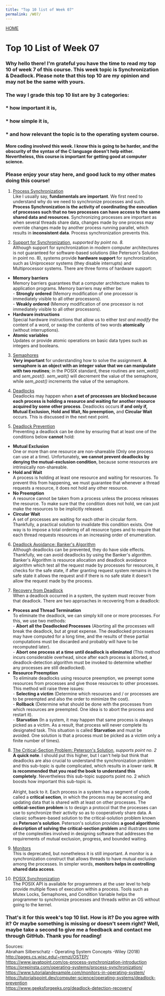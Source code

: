 ```yaml
---
title: "Top 10 list of Week 07"
permalink: /W07/
---
```


[HOME](../)

# Top 10 List of Week 07

### Why hello there! I'm grateful you have the time to read my top 10 of week 7 of this course. This week topic is **Synchronization & Deadlock**. Please note that this top 10 are my opinion and may not be the same with yours.
### The way I grade this top 10 list are by 3 categories:
### * how important it is,
### * how simple it is,
### * and how relevant the topic is to the operating system course.
#### More coding involved this week. I know this is going to be harder, and the obscurity of the syntax of the C language doesn't help either. Nevertheless, this course is important for getting good at computer science.
### Please enjoy your stay here, and good luck to my other mates doing this course!

1. [Process Synchronization](https://www.guru99.com/process-synchronization.html) <br>
Like I usually say, **fundamentals are important**. We first need to understand why do we need to synchronize processes and such. **Process Synchronization is the activity of coordinating the execution of processes such that no two processes can have access to the same shared data and resources**. Synchronizing processes are important as when several threads share data, changes made by one process may override changes made by another process running parallel, which results in **inconsistent data**. Process synchronization prevents this.

2. [Support for Synchronization](https://huichen-cs.github.io/course/CISC3320/19FA/lecture/synchronizationhw.pdf), _supported by point no. 8._ <br>
Although support for synchronization in modern computer architectures is not guaranteed for software-based solutions (like Peterson's Solution in point no. 8), systems provide **hardware support** for synchronization, such as Uniprocesor systems (they disable interrupts) and Multiprocessor systems. There are three forms of hardware support:
- **Memory barriers** <br> Memory barriers guarantees that a computer architecture makes to application programs. Memory barriers may either be: <br>- **Strongly ordered** (Memory modification of one processor is immediately visible to all other processors). <br> - **Weakly ordered** (Memory modification of one processor is not immediately visible to all other processors).
- **Hardware instructions** <br> Special hardware instructions that allow us to either _test and modify_ the content of a word, or swap the contents of two words **atomically** (without interruptions).
- **Atomic variables** <br> Updates or provide atomic operations on basic data types such as integers and booleans.

3. [Semaphores](http://pages.cs.wisc.edu/~remzi/OSTEP/threads-sema.pdf) <br>
**Very important** for understanding how to solve the assignment. **A semaphore is an object with an integer value that we can manipulate with two routines**; in the POSIX standard, these routines are _sem_wait()_ and _sem_post()_. _sem_wait()_ will decrement the value of the semaphore, while _sem_post()_ increments the value of the semaphore.

4. [Deadlocks](http://pages.cs.wisc.edu/~remzi/OSTEP/threads-locks.pdf) <br>
Deadlocks may happen when **a set of processes are blocked because each process is holding a resource and waiting for another resource acquired by some other process**. Deadlocks occurs **if and only if,** **Mutual Exclusion, Hold and Wait, No preemption,** and **Circular Wait** occurs. This is discussed in the next next point.

5. [Deadlock Prevention](https://www.geeksforgeeks.org/introduction-of-deadlock-in-operating-system/) <br>
Preventing a deadlock can be done by ensuring that at least one of the conditions below **cannot** hold:
- **Mutual Exclusion** <br> One or more than one resource are non-shareable (Only one process can use at a time). Unfortunately, **we cannot prevent deadlocks by denying the mutual-exclusion condition**, because some resources are intrinsically non-shareable.
- **Hold and Wait** <br> A process is holding at least one resource and waiting for resources. To prevent this from happening, we must guarantee that whenever a thread requests a resource, it does not hold any other resource.
- **No Preemption** <br> A resource cannot be taken from a process unless the process releases the resource. To make sure that the condition does not hold, we can just make the resources to be implicitly released.
- **Circular Wait** <br> A set of processes are waiting for each other in circular form. Thankfully, a practical solution to invalidate this condition exists. One way is to impose a total ordering of all resource types and to require that each thread requests resources in an increasing order of enumeration.

6. [Deadlock Avoidance: Banker's Algorithm](https://www.geeksforgeeks.org/deadlock-prevention/) <br>
Although deadlocks can be prevented, they do have side effects. Thankfully, we can avoid deadlocks by using the Banker's algorithm. Banker's Algorithm is resource allocation and deadlock avoidance algorithm which test all the request made by processes for resources, it checks for the safe state, if after granting request system remains in the safe state it allows the request and if there is no safe state it doesn't allow the request made by the process.

7. [Recovery from Deadlock](https://www.geeksforgeeks.org/recovery-from-deadlock-in-operating-system/) <br>
When a deadlock occurred in a system, the system must recover from that deadlock. There are two approaches in recovering from a deadlock:
- **Process and Thread Termination** <br> To eliminate the deadlock, we can simply kill one or more processes. For this, we use two methods: <br>- **Abort all the Deadlocked Processes** (Aborting all the processes will break the deadlock, but at great expense. The deadlocked processes may have computed for a long time, and the results of these partial computations must be discarded and probably will have to be recomputed later). <br>- **Abort one process at a time until deadlock is eliminated** (This method incurs considerable overhead, since after each process is aborted, a deadlock-detection algorithm must be invoked to determine whether any processes are still deadlocked).
- **Resource Preemption** <br> To eliminate deadlocks using resource preemption, we preempt some resources from processes and give those resources to other processes. This method will raise three issues: <br>- **Selecting a victim** (Determine which resources and / or processes are to be preempted and also the order to minimize the cost). <br>- **Rollback** (Determine what should be done with the processes from which resources are preempted. One idea is to abort the process and restart it). <br>- **Starvation** (In a system, it may happen that same process is always picked as a victim. As a result, that process will never complete its designated task. This situation is called **Starvation** and must be avoided. One solution is that a process must be picked as a victim only a finite number of times).

8. [The Critical-Section Problem: Peterson's Solution](https://www.tutorialspoint.com/peterson-s-problem), _supports point no. 2_ <br>
**A quick note**. I should put this higher, but I can't help but think that deadlocks are also crucial to understand the synchronization problem and this sub-topic is quite complicated, which results in a lower rank. **It is recommended that you read the book to understand this completely**. Nevertheless this sub-topic supports point no. 2 which boosts how important this sub-topic is. <br> <br>Alright, back to it. Each process in a system has a segment of code, called a **critical section**, in which the process may be accessing and updating data that is shared with at least on other processes. The **critical-section problem** is to design a protocol that the processes can use to synchronize their activity so as to cooperatively share data. A classic software-based solution to the critical-solution problem known as **Peterson's solution**. Peterson's solution provides **a good algorithmic description of solving the critical-section problem** and illustrates some of the complexities involved in designing software that addresses the requirements of mutual exclusion, progress, and bounded waiting.

9. [Monitors](http://pages.cs.wisc.edu/~remzi/OSTEP/threads-monitors.pdf) <br>
This is deprecated, but nonetheless it is still important. A monitor is a synchronization construct that allows threads to have mutual exclusion among the processes. In simpler words, **monitors helps in controlling shared data access**.

10. [POSIX Synchronization](https://www.softprayog.in/programming/posix-threads-synchronization-in-c) <br>
The POSIX API is available for programmers at the user level to help provide multiple flows of execution within a process. Tools such as Mutex Locks, Semaphores, and Condition Variable helps the programmer to synchronize processes and threads within an OS without going to the kernel.


### That's it for this week's top 10 list. How is it? Do you agree with it? Or maybe something is missing or doesn't seem right? Well, maybe take a second to give me a feedback and contact me through GitHub. Thank you for reading!

Sources: <br>
Abraham Silberschatz - Operating System Concepts -Wiley (2018) <br>
http://pages.cs.wisc.edu/~remzi/OSTEP/ <br>
https://www.javatpoint.com/os-process-synchronization-introduction <br>
https://prepinsta.com/operating-systems/process-synchronization/ <br>
https://www.tutorialandexample.com/monitors-in-operating-system/ <br>
https://tutorialspoint.dev/computer-science/operating-systems/deadlock-prevention <br>
https://www.geeksforgeeks.org/deadlock-detection-recovery/ <br>